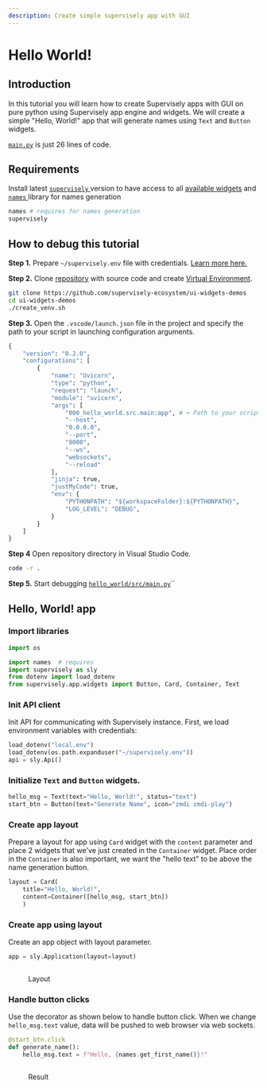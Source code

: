 ```yaml
---
description: Create simple supervisely app with GUI
---
```


# Hello World!

## Introduction

In this tutorial you will learn how to create Supervisely apps with GUI on pure python using Supervisely app engine and widgets. We will create a simple "Hello, World!" app that will generate names using `Text` and `Button` widgets.

[`main.py`](https://github.com/supervisely-ecosystem/ui-widgets-demos/blob/master/hello_world/src/main.py) is just 26 lines of code.

## Requirements

Install latest [`supervisely` ](https://pypi.org/project/supervisely/)version to have access to all [available widgets](https://ecosystem.supervise.ly/docs/table) and [`names` ](https://pypi.org/project/names/)library for names generation

```python
names # requires for names generation
supervisely
```

## How to debug this tutorial

**Step 1.** Prepare `~/supervisely.env` file with credentials. [Learn more here.](../../getting-started/basics-of-authentication.md#how-to-use-in-python)

**Step 2.** Clone [repository](https://github.com/supervisely-ecosystem/ui-widgets-demos) with source code and create [Virtual Environment](https://docs.python.org/3/library/venv.html).

```bash
git clone https://github.com/supervisely-ecosystem/ui-widgets-demos
cd ui-widgets-demos
./create_venv.sh
```

**Step 3.** Open the `.vscode/launch.json` file in the project and specify the path to your script in launching configuration arguments.

```python
{
    "version": "0.2.0",
    "configurations": [
        {
            "name": "Uvicorn",
            "type": "python",
            "request": "launch",
            "module": "uvicorn",
            "args": [
                "000_hello_world.src.main:app", # ⬅️ Path to your script
                "--host",
                "0.0.0.0",
                "--port",
                "8000",
                "--ws",
                "websockets",
                "--reload"
            ],
            "jinja": true,
            "justMyCode": true,
            "env": {
                "PYTHONPATH": "${workspaceFolder}:${PYTHONPATH}",
                "LOG_LEVEL": "DEBUG",
            }
        }
    ]
}
```

**Step 4** Open repository directory in Visual Studio Code.

```bash
code -r .
```
                                                            
**Step 5.** Start debugging [`hello_world/src/main.py`](https://github.com/supervisely-ecosystem/ui-widgets-demos/blob/master/hello_world/src/main.py)``

## Hello, World! app

### Import libraries

```python
import os

import names  # requires
import supervisely as sly
from dotenv import load_dotenv
from supervisely.app.widgets import Button, Card, Container, Text
```

### Init API client

Init API for communicating with Supervisely instance. First, we load environment variables with credentials:

```python
load_dotenv("local.env")
load_dotenv(os.path.expanduser("~/supervisely.env"))
api = sly.Api()
```

### Initialize `Text` and `Button` widgets.

```python
hello_msg = Text(text="Hello, World!", status="text")
start_btn = Button(text="Generate Name", icon="zmdi zmdi-play")
```

### Create app layout

Prepare a layout for app using `Card` widget with the `content` parameter and place 2 widgets that we've just created in the `Container` widget. Place order in the `Container` is also important, we want the "hello text" to be above the name generation button.

```python
layout = Card(
    title="Hello, World!", 
    content=Container([hello_msg, start_btn])
    )
```

### Create app using layout

Create an app object with layout parameter.

```python
app = sly.Application(layout=layout)
```

<figure><img src="https://user-images.githubusercontent.com/48913536/194583142-06d801c8-fe97-4429-9d9a-6bac720eefda.png" alt=""><figcaption><p>Layout</p></figcaption></figure>

### Handle button clicks

Use the decorator as shown below to handle button click. When we change `hello_msg.text` value, data will be pushed to web browser via web sockets.

```python
@start_btn.click
def generate_name():
    hello_msg.text = f"Hello, {names.get_first_name()}!"
```

<figure><img src="https://user-images.githubusercontent.com/48913536/194533336-6983fbd9-c6dc-4f44-867d-aec8526d9a64.gif" alt=""><figcaption><p>Result</p></figcaption></figure>
